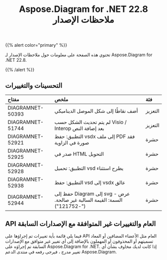 ﻿---
title: Aspose.Diagram for .NET 22.8 ملاحظات الإصدار
type: docs
weight: 20
url: /ar/net/aspose-diagram-for-net-22-8-release-notes/
---
{{% alert color="primary" %}} 

تحتوي هذه الصفحة على معلومات حول ملاحظات الإصدار لـ Aspose.Diagram for .NET 22.8.

{{% /alert %}} 
## **التحسينات والتغييرات**

|**مفتاح**|**ملخص**|**فئة**|
|:- |:- |:- |
|DIAGRAMNET-50393|أضف نقاطًا إلى شكل الموصل الديناميكي|التعزيز|
|DIAGRAMNET-51744|لم يتم تحديث الشكل حسب Visio / Interop بعد إضافة النص|التعزيز|
|DIAGRAMNET-52921|التطبيق: حفظ vsdx إلى ملف PDF فقد صورة في الزاوية|حشرة|
|DIAGRAMNET-52925|صدر في HTML التحويل|حشرة|
|DIAGRAMNET-52928|التطبيق: تحميل vsd يطرح استثناء|حشرة|
|DIAGRAMNET-52938|التطبيق: حفظ vsd إلى vsdx عالق|حشرة|
|DIAGRAMNET-52944|حفظ إلى Diagram إلى svg - عرض السمة: القيمة السالبة غير صالحة. ("-121752")|حشرة|

## **API العام والتغييرات غير المتوافقة مع الإصدارات السابقة**
فيما يلي قائمة بأية تغييرات تم إجراؤها على API العام مثل الأعضاء المضافين أو المعاد تسميتهم أو المحذوفون أو المهملون بالإضافة إلى أي تغيير غير متوافق مع الإصدارات السابقة تم إجراؤه على Aspose.Diagram for .NET. إذا كانت لديك مخاوف بشأن أي تغيير مدرج ، فيرجى رفعه في منتدى الدعم Aspose.Diagram.